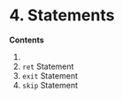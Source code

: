 # 4. Statements

<primary-label ref="header-label"/>

<secondary-label ref="doc-wip"/>

**Contents**

1. [](4-1-Variables.md)
2. `ret` Statement
3. `exit` Statement
4. `skip` Statement
